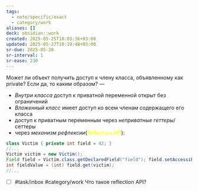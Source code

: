 ```yaml
---
tags:
  - note/specific/exact
  - category/work
aliases: []
deck: obsidian::work
created: 2025-05-25T18:03:36+03:00
updated: 2025-05-27T10:19:48+03:00
sr-due: 2025-05-28
sr-interval: 1
sr-ease: 230
---
```


Может ли объект получить доступ к члену класса, объявленному как private? Если да, то каким образом?
—
- *Внутри класса* доступ к приватной переменной открыт без ограничений
- *Вложенный класс* имеет доступ ко всем членам содержащего его класса
- доступ к приватным переменным через *неприватные геттеры*/сеттеры
- через *механизм рефлексии*(<font color="#ffff00">Reflection API</font>):
```java
class Victim { private int field = 42; }
//...
Victim victim = new Victim();
Field field = Victim.class.getDeclaredField("field"); field.setAccessible(true);
int fieldValue = (int) field.get(victim);
//...
```

- [ ] #task/inbox #category/work Что такое reflection API?
